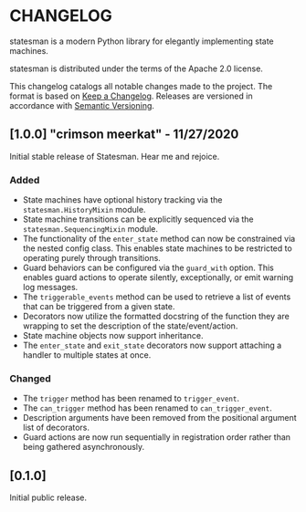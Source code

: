 # CHANGELOG

statesman is a modern Python library for elegantly implementing state machines.

statesman is distributed under the terms of the Apache 2.0 license.

This changelog catalogs all notable changes made to the project. The format is
based on [Keep a Changelog](https://keepachangelog.com/en/1.0.0/). Releases are
versioned in accordance with [Semantic
Versioning](https://semver.org/spec/v2.0.0.html).

## [1.0.0] "crimson meerkat" - 11/27/2020

Initial stable release of Statesman. Hear me and rejoice.

### Added

* State machines have optional history tracking via the `statesman.HistoryMixin`
    module.
* State machine transitions can be explicitly sequenced via the `statesman.SequencingMixin`
    module.
* The functionality of the `enter_state` method can now be constrained via the
    nested config class. This enables state machines to be restricted to
    operating purely through transitions.
* Guard behaviors can be configured via the `guard_with` option. This enables
    guard actions to operate silently, exceptionally, or emit warning log
    messages.
* The `triggerable_events` method can be used to retrieve a list of events that
    can be triggered from a given state.
* Decorators now utilize the formatted docstring of the function they are
    wrapping to set the description of the state/event/action.
* State machine objects now support inheritance.
* The `enter_state` and `exit_state` decorators now support attaching a handler
    to multiple states at once.

### Changed

* The `trigger` method has been renamed to `trigger_event`.
* The `can_trigger` method has been renamed to `can_trigger_event`.
* Description arguments have been removed from the positional argument list of
    decorators.
* Guard actions are now run sequentially in registration order rather than
    being gathered asynchronously.

## [0.1.0]

Initial public release.
